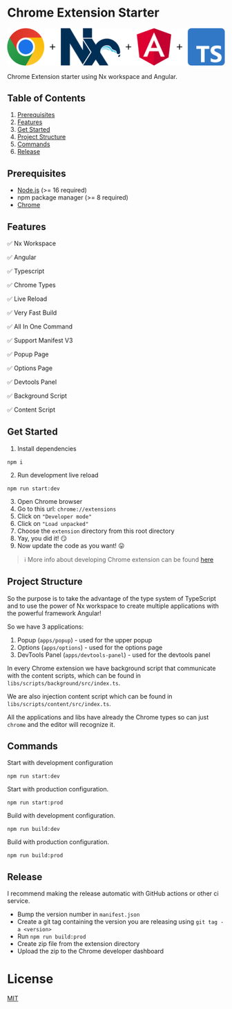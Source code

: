 # Chrome Extension Starter

![Chrome Extension Starter Logo](.github/images/logo.png)

Chrome Extension starter using Nx workspace and Angular.

## Table of Contents

1. [Prerequisites](#prerequisites)
2. [Features](#features)
3. [Get Started](#get-started)
4. [Project Structure](#project-structure)
5. [Commands](#commands)
6. [Release](#release)

## Prerequisites

- [Node.js](https://nodejs.org) (>= 16 required)
- npm package manager (>= 8 required)
- [Chrome](https://www.google.com/chrome)

## Features

✅ Nx Workspace

✅ Angular

✅ Typescript

✅ Chrome Types

✅ Live Reload

✅ Very Fast Build

✅ All In One Command

✅ Support Manifest V3

✅ Popup Page

✅ Options Page

✅ Devtools Panel

✅ Background Script

✅ Content Script

## Get Started

1. Install dependencies

```shell
npm i
```

2. Run development live reload

```shell
npm run start:dev
```

3. Open Chrome browser
4. Go to this url: `chrome://extensions`
5. Click on `"Developer mode"`
6. Click on `"Load unpacked"`
7. Choose the `extension` directory from this root directory
8. Yay, you did it! 😏
9. Now update the code as you want! 😛

> ℹ️ More info about developing Chrome extension can be found [here](https://developer.chrome.com/docs/extensions/mv3)

## Project Structure

So the purpose is to take the advantage of the type system of TypeScript and to use the power of Nx workspace to create multiple applications with the powerful framework Angular!

So we have 3 applications:

1. Popup (`apps/popup`) - used for the upper popup
2. Options (`apps/options`) - used for the options page
3. DevTools Panel (`apps/devtools-panel`) - used for the devtools panel

In every Chrome extension we have background script that communicate with the content scripts, which can be found in `libs/scripts/background/src/index.ts`.

We are also injection content script which can be found in `libs/scripts/content/src/index.ts`.

All the applications and libs have already the Chrome types so can just `chrome` and the editor will recognize it.

## Commands

Start with development configuration

```shell
npm run start:dev
```

Start with production configuration.

```shell
npm run start:prod
```

Build with development configuration.

```shell
npm run build:dev
```

Build with production configuration.

```shell
npm run build:prod
```

## Release

I recommend making the release automatic with GitHub actions or other ci service.

- Bump the version number in `manifest.json`
- Create a git tag containing the version you are releasing using `git tag -a <version>`
- Run `npm run build:prod`
- Create zip file from the extension directory
- Upload the zip to the Chrome developer dashboard

# License

[MIT](LICENSE)
